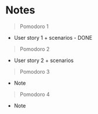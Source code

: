 # Notes
> Pomodoro 1
- User story 1 + scenarios - DONE
> Pomodoro 2
- User story 2 + scenarios
> Pomodoro 3
- Note
> Pomodoro 4
- Note

